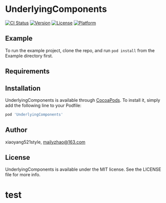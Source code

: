 # UnderlyingComponents

[![CI Status](https://img.shields.io/travis/xiaoyang521style/UnderlyingComponents.svg?style=flat)](https://travis-ci.org/xiaoyang521style/UnderlyingComponents)
[![Version](https://img.shields.io/cocoapods/v/UnderlyingComponents.svg?style=flat)](https://cocoapods.org/pods/UnderlyingComponents)
[![License](https://img.shields.io/cocoapods/l/UnderlyingComponents.svg?style=flat)](https://cocoapods.org/pods/UnderlyingComponents)
[![Platform](https://img.shields.io/cocoapods/p/UnderlyingComponents.svg?style=flat)](https://cocoapods.org/pods/UnderlyingComponents)

## Example

To run the example project, clone the repo, and run `pod install` from the Example directory first.

## Requirements

## Installation

UnderlyingComponents is available through [CocoaPods](https://cocoapods.org). To install
it, simply add the following line to your Podfile:

```ruby
pod 'UnderlyingComponents'
```

## Author

xiaoyang521style, mailyzhao@163.com

## License

UnderlyingComponents is available under the MIT license. See the LICENSE file for more info.
# test
